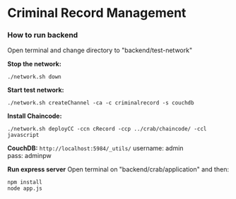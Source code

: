 # Criminal Record Management

### How to run backend

Open terminal and change directory to "backend/test-network"

**Stop the network:**

```
./network.sh down
```

**Start test network:**

```
./network.sh createChannel -ca -c criminalrecord -s couchdb
```

**Install Chaincode:**

```
./network.sh deployCC -ccn cRecord -ccp ../crab/chaincode/ -ccl javascript
```

**CouchDB:**
`http://localhost:5984/_utils/`
username: admin <br>
pass: adminpw <br>

**Run express server**
Open terminal on "backend/crab/application" and then:

```
npm install
node app.js
```
